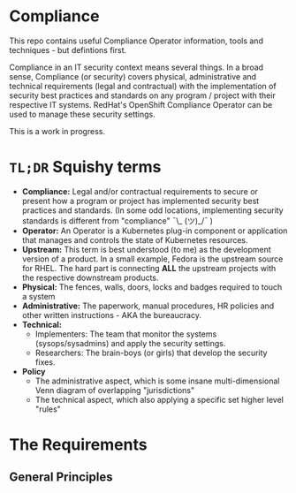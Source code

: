 # Compliance

This repo contains useful Compliance Operator information, tools and techniques - but defintions first.

Compliance in an IT security context means several things. In a broad sense, Compliance (or security) covers physical, administrative and technical requirements (legal and contractual) with the implementation of security best practices and standards on any program / project with their respective IT systems. RedHat's OpenShift Compliance Operator can be used to manage these security settings.

This is a work in progress.

# `TL;DR` Squishy terms
* **Compliance:** Legal and/or contractual requirements to secure or present how a program or project has implemented security best practices and standards. (In some odd locations, implementing security standards is different from "compliance" ¯\\_ (ツ)_/¯ )
* **Operator:** An Operator is a Kubernetes plug-in component or application that manages and controls the state of Kubernetes resources.
* **Upstream:** This term is best understood (to me) as the development version of a product. In a small example, Fedora is the upstream source for RHEL. The hard part is connecting **ALL** the upstream projects with the respective downstream products. 
* **Physical:** The fences, walls, doors, locks and badges required to touch a system
* **Administrative:** The paperwork, manual procedures, HR policies and other written instructions - AKA the bureaucracy. 
* **Technical:**
    * Implementers: The team that monitor the systems (sysops/sysadmins) and apply the security settings.
    * Researchers: The brain-boys (or girls) that develop the security fixes.
* **Policy**
    * The administrative aspect, which is some insane multi-dimensional Venn diagram of overlapping "jurisdictions"
    * The technical aspect, which also applying a specific set higher level "rules"

# The Requirements

## General Principles

